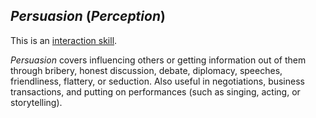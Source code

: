 ## *Persuasion* (*Perception*)

This is an [interaction skill](interaction-skills.md).

*Persuasion* covers influencing others or getting information out of them through bribery, honest discussion, debate,
diplomacy, speeches, friendliness, flattery, or seduction. Also useful in negotiations, business transactions, and
putting on performances (such as singing, acting, or storytelling).

